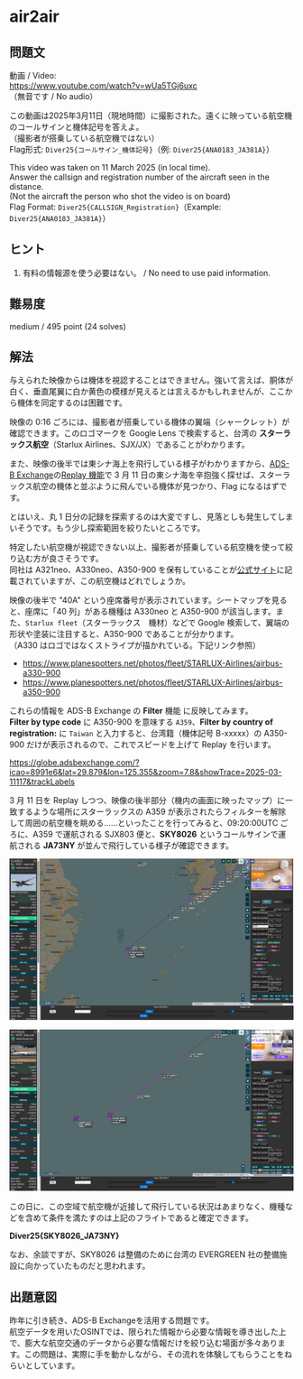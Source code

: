 # air2air

## 問題文

動画 / Video:  
https://www.youtube.com/watch?v=wUa5TGj6uxc  
（無音です / No audio）

この動画は2025年3月11日（現地時間）に撮影された。遠くに映っている航空機のコールサインと機体記号を答えよ。  
（撮影者が搭乗している航空機ではない）  
Flag形式: `Diver25{コールサイン_機体記号}`（例: `Diver25{ANA0183_JA381A}`）  

This video was taken on 11 March 2025 (in local time).  
Answer the callsign and registration number of the aircraft seen in the distance.  
(Not the aircraft the person who shot the video is on board)  
Flag Format: `Diver25{CALLSIGN_Registration}`（Example: `Diver25{ANA0183_JA381A}`）


## ヒント

1. 有料の情報源を使う必要はない。 / No need to use paid information.

## 難易度

medium / 495 point (24 solves)

## 解法

与えられた映像からは機体を視認することはできません。強いて言えば、胴体が白く、垂直尾翼に白か黄色の模様が見えるとは言えるかもしれませんが、ここから機体を同定するのは困難です。

映像の 0:16 ごろには、撮影者が搭乗している機体の翼端（シャークレット）が確認できます。このロゴマークを Google Lens で検索すると、台湾の **スターラックス航空**（Starlux Airlines、SJX/JX）であることがわかります。

また、映像の後半では東シナ海上を飛行している様子がわかりますから、[ADS-B Exchange](https://globe.adsbexchange.com/)の[Replay 機能](https://globe.adsbexchange.com/?replay)で 3 月 11 日の東シナ海を辛抱強く探せば、スターラックス航空の機体と並ぶように飛んでいる機体が見つかり、Flag になるはずです。

とはいえ、丸 1 日分の記録を探索するのは大変ですし、見落としも発生してしまいそうです。もう少し探索範囲を絞りたいところです。

特定したい航空機が視認できない以上、撮影者が搭乗している航空機を使って絞り込む方が良さそうです。  
同社は A321neo、A330neo、A350-900 を保有していることが[公式サイト](https://www.starlux-airlines.com/en-JP/experience/walk-into-starlux/our-fleet)に記載されていますが、この航空機はどれでしょうか。

映像の後半で "40A" という座席番号が表示されています。シートマップを見ると、座席に「40 列」がある機種は A330neo と A350-900 が該当します。また、`Starlux fleet`（スターラックス　機材）などで Google 検索して、翼端の形状や塗装に注目すると、A350-900 であることが分かります。  
（A330 はロゴではなくストライプが描かれている。下記リンク参照）

- https://www.planespotters.net/photos/fleet/STARLUX-Airlines/airbus-a330-900
- https://www.planespotters.net/photos/fleet/STARLUX-Airlines/airbus-a350-900

これらの情報を ADS-B Exchange の **Filter** 機能 に反映してみます。  
**Filter by type code** に A350-900 を意味する `A359`、**Filter by country of registration:** に `Taiwan` と入力すると、台湾籍（機体記号 B-xxxxx）の A350-900 だけが表示されるので、これでスピードを上げて Replay を行います。

https://globe.adsbexchange.com/?icao=8991e6&lat=29.879&lon=125.355&zoom=7.8&showTrace=2025-03-11117&trackLabels

3 月 11 日を Replay しつつ、映像の後半部分（機内の画面に映ったマップ）に一致するような場所にスターラックスの A359 が表示されたらフィルターを解除して周囲の航空機を眺める……といったことを行ってみると、09:20:00UTC ごろに、A359 で運航される SJX803 便と、**SKY8026** というコールサインで運航される **JA73NY** が並んで飛行している様子が確認できます。

![](./ADSBX01.png)

![](./ADSBX02.png)

この日に、この空域で航空機が近接して飛行している状況はあまりなく、機種などを含めて条件を満たすのは上記のフライトであると確定できます。

**Diver25{SKY8026_JA73NY}**

なお、余談ですが、SKY8026 は整備のために台湾の EVERGREEN 社の整備施設に向かっていたものだと思われます。

## 出題意図

昨年に引き続き、ADS-B Exchangeを活用する問題です。  
航空データを用いたOSINTでは、限られた情報から必要な情報を導き出した上で、膨大な航空交通のデータから必要な情報だけを絞り込む場面が多々あります。この問題は、実際に手を動かしながら、その流れを体験してもらうことをねらいとしています。